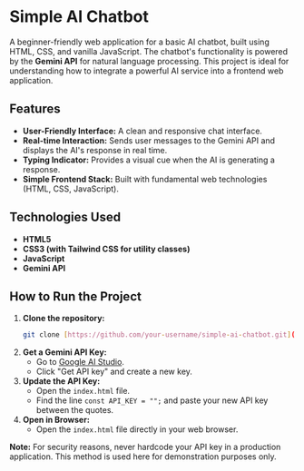 # Simple AI Chatbot

A beginner-friendly web application for a basic AI chatbot, built using HTML, CSS, and vanilla JavaScript. The chatbot's functionality is powered by the **Gemini API** for natural language processing. This project is ideal for understanding how to integrate a powerful AI service into a frontend web application.

## Features
-   **User-Friendly Interface:** A clean and responsive chat interface.
-   **Real-time Interaction:** Sends user messages to the Gemini API and displays the AI's response in real time.
-   **Typing Indicator:** Provides a visual cue when the AI is generating a response.
-   **Simple Frontend Stack:** Built with fundamental web technologies (HTML, CSS, JavaScript).

## Technologies Used
-   **HTML5**
-   **CSS3 (with Tailwind CSS for utility classes)**
-   **JavaScript**
-   **Gemini API**

## How to Run the Project
1.  **Clone the repository:**
    ```bash
    git clone [https://github.com/your-username/simple-ai-chatbot.git](https://github.com/your-username/simple-ai-chatbot.git)
    ```
2.  **Get a Gemini API Key:**
    -   Go to [Google AI Studio](https://aistudio.google.com/).
    -   Click "Get API key" and create a new key.
3.  **Update the API Key:**
    -   Open the `index.html` file.
    -   Find the line `const API_KEY = "";` and paste your new API key between the quotes.
4.  **Open in Browser:**
    -   Open the `index.html` file directly in your web browser.

**Note:** For security reasons, never hardcode your API key in a production application. This method is used here for demonstration purposes only.
